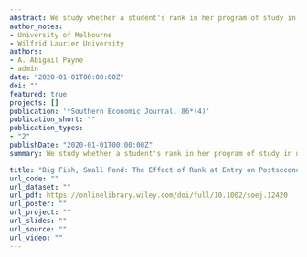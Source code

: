 ```yaml
---
abstract: We study whether a student's rank in her program of study in university affects short- and longer-term educational outcomes. Using student-level administrative data from four universities across many cohorts, we show that ranking higher compared to students in the same program in the same year has a positive effect on grade point average and lowers the probability of switching programs at the end of the first year, but has small effects on credit completion, departures, and degree attainment. Our results suggest that being the big fish in the small pond produces moderate advantages in higher education.
author_notes:
- University of Melbourne
- Wilfrid Laurier University
authors:
- A. Abigail Payne
- admin
date: "2020-01-01T00:00:00Z"
doi: ""
featured: true
projects: []
publication: '*Southern Economic Journal, 86*(4)'
publication_short: ""
publication_types:
- "2"
publishDate: "2020-01-01T00:00:00Z"
summary: We study whether a student's rank in her program of study in university affects short- and longer-term educational outcomes

title: "Big Fish, Small Pond: The Effect of Rank at Entry on Postsecondary Outcomes"
url_code: ""
url_dataset: ""
url_pdf: https://onlinelibrary.wiley.com/doi/full/10.1002/soej.12420
url_poster: ""
url_project: ""
url_slides: ""
url_source: ""
url_video: ""
---
```


